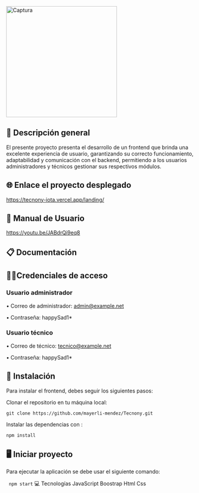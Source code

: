<img width="297" alt="Captura" src="https://user-images.githubusercontent.com/74840012/218665208-66be4556-56b9-401a-8ae2-480e81e403c9.PNG">

## 📖  Descripción general 

El presente proyecto presenta el desarrollo de un frontend que brinda una excelente experiencia de usuario, garantizando su correcto funcionamiento, adaptabilidad y comunicación con el backend, permitiendo a los usuarios administradores y técnicos gestionar sus respectivos módulos.

## 🌐 Enlace el proyecto desplegado

https://tecnony-iota.vercel.app/landing/

## 📍 Manual de Usuario 
 
https://youtu.be/JABdrQi9eq8

## 📋 Documentación 



## 👨‍💻Credenciales de acceso 

### Usuario administrador 

•	Correo de administrador: admin@example.net

•	Contraseña: happySad1*

### Usuario técnico 

•	Correo de técnico: tecnico@example.net

•	Contraseña: happySad1*

##  💾 Instalación

Para instalar el frontend, debes seguir los siguientes pasos:

Clonar el repositorio en tu máquina local:

```git clone https://github.com/mayerli-mendez/Tecnony.git```

Instalar las dependencias con :

```npm install``` 

##  🖥️ Iniciar proyecto

Para ejecutar la aplicación se debe usar el siguiente comando:

``` npm start```
💻 Tecnologías
JavaScript Boostrap Html Css


